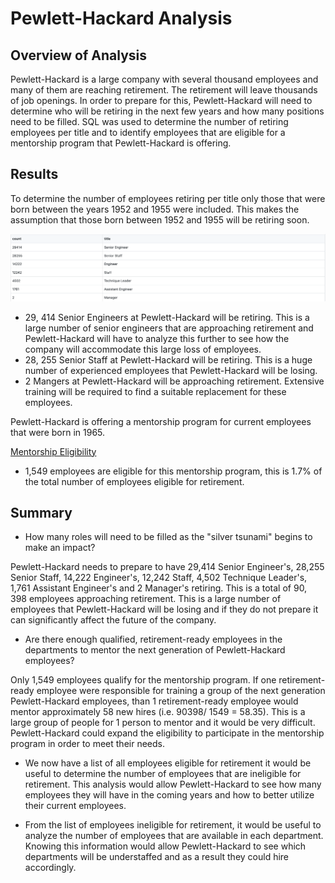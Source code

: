 # Pewlett-Hackard Analysis

## Overview of Analysis

Pewlett-Hackard is a large company with several thousand employees and many of them are reaching retirement. The retirement will leave thousands of job openings. In order to prepare for this, Pewlett-Hackard will need to determine who will be retiring in the next few years and how many positions need to be filled. SQL was used to determine the number of retiring employees per title and to identify employees that are eligible for a mentorship program that Pewlett-Hackard is offering. 

## Results

To determine the number of employees retiring per title only those that were born between the years 1952 and 1955 were included. This makes the assumption that those born between 1952 and 1955 will be retiring soon.

![retiring_titles](https://github.com/mdhugge/Pewlett-Hackard-Analysis/blob/main/Data/retiring_titles.png)

-	29, 414 Senior Engineers at Pewlett-Hackard will be retiring. This is a large number of senior engineers that are approaching retirement and Pewlett-Hackard will have to analyze this further to see how the company will accommodate this large loss of employees. 
-	28, 255 Senior Staff at Pewlett-Hackard will be retiring. This is a huge number of experienced employees that Pewlett-Hackard will be losing. 
-	2 Mangers at Pewlett-Hackard will be approaching retirement. Extensive training will be required to find a suitable replacement for these employees. 


Pewlett-Hackard is offering a mentorship program for current employees that were born in 1965. 

[Mentorship Eligibility](https://github.com/mdhugge/Pewlett-Hackard-Analysis/blob/main/Data/mentorship_eligibility.csv)

- 1,549 employees are eligible for this mentorship program, this is 1.7% of the total number of employees eligible for retirement. 


## Summary

- How many roles will need to be filled as the "silver tsunami" begins to make an impact?

Pewlett-Hackard needs to prepare to have 29,414	Senior Engineer's, 28,255	Senior Staff, 14,222	Engineer's, 12,242	Staff, 4,502	Technique Leader's, 1,761	Assistant Engineer's and 2	Manager's retiring. This is a total of 90, 398 employees approaching retirement. This is a large number of employees that Pewlett-Hackard will be losing and if they do not prepare it can significantly affect the future of the company. 

- Are there enough qualified, retirement-ready employees in the departments to mentor the next generation of Pewlett-Hackard employees?

Only 1,549 employees qualify for the mentorship program. If one retirement-ready employee were responsible for training a group of the next generation Pewlett-Hackard employees, than 1 retirement-ready employee would mentor approximately 58 new hires (i.e. 90398/ 1549 = 58.35). This is a large group of people for 1 person to mentor and it would be very difficult. Pewlett-Hackard could expand the eligibility to participate in the mentorship program in order to meet their needs. 

- We now have a list of all employees eligible for retirement it would be useful to determine the number of employees that are ineligible for retirement. This analysis would allow Pewlett-Hackard to see how many employees they will have in the coming years and how to better utilize their current employees. 

- From the list of employees ineligible for retirement, it would be useful to analyze the number of employees that are available in each department. Knowing this information would allow Pewlett-Hackard to see which departments will be understaffed and as a result they could hire accordingly. 




